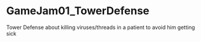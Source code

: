 # GameJam01_TowerDefense
Tower Defense about killing viruses/threads in a patient to avoid him getting sick
